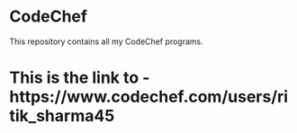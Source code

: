 # CodeChef
This repository contains all my CodeChef programs.
<br>
<h1>This is the link to - https://www.codechef.com/users/ritik_sharma45 </h1>
